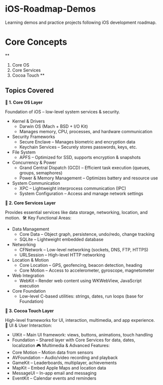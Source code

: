 # iOS-Roadmap-Demos
Learning demos and practice projects following iOS development roadmap.

# Core Concepts

**
1. Core OS
2. Core Services
3. Cocoa Touch **

## Topics Covered 

**🔹 1. Core OS Layer **

Foundation of iOS – low-level system services & security. 
* Kernel & Drivers
    * Darwin OS (Mach + BSD + I/O Kit)
    * Manages memory, CPU, processes, and hardware communication
* Security Frameworks
    * Secure Enclave – Manages biometric and encryption data
    * Keychain Services – Securely stores passwords, keys, etc.
* File System
    * APFS – Optimized for SSD, supports encryption & snapshots
* Concurrency & Power
    * Grand Central Dispatch (GCD) – Efficient task execution (queues, groups, semaphores)
    * Power & Memory Management – Optimizes battery and resource use
* System Communication
    * XPC – Lightweight interprocess communication (IPC)
    * System Configuration – Access and manage network settings

**🔹 2. Core Services Layer **

Provides essential services like data storage, networking, location, and motion. 
🛠 Key Functional Areas:
* Data Management
    * Core Data – Object graph, persistence, undo/redo, change tracking
    * SQLite – Lightweight embedded database
* Networking
    * CFNetwork – Low-level networking (sockets, DNS, FTP, HTTPS)
    * URLSession – High-level HTTP networking
* Location & Motion
    * Core Location – GPS, geofencing, beacon detection, heading
    * Core Motion – Access to accelerometer, gyroscope, magnetometer
* Web Integration
    * WebKit – Render web content using WKWebView, JavaScript execution
* Core Foundation
    * Low-level C-based utilities: strings, dates, run loops (base for Foundation)

**🔹 3. Cocoa Touch Layer **

High-level frameworks for UI, interaction, multimedia, and app experience. 
🎨 UI & User Interaction:
* UIKit – Main UI framework: views, buttons, animations, touch handling
* Foundation – Shared layer with Core Services for data, dates, localization
🎮 Multimedia & Advanced Features:
* Core Motion – Motion data from sensors
* AVFoundation – Audio/video recording and playback
* GameKit – Leaderboards, multiplayer, achievements
* MapKit – Embed Apple Maps and location data
* MessageUI – In-app email and messaging
* EventKit – Calendar events and reminders

